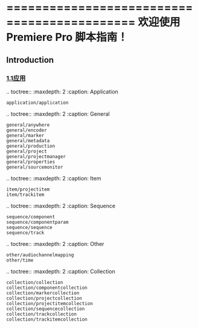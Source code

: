 ============================================
欢迎使用 Premiere Pro 脚本指南！
============================================
## Introduction
   ### [1.1应用](https://github.com/LoYoi-i/ZH-BOOK/blob/main/Pr%E8%84%9A%E6%9C%AC%E5%BC%80%E5%8F%91%E6%8C%87%E5%8D%97/application/application.rst)

    

.. toctree::
    :maxdepth: 2
    :caption: Application

    application/application

.. toctree::
    :maxdepth: 2
    :caption: General

    general/anywhere
    general/encoder
    general/marker
    general/metadata
    general/production
    general/project
    general/projectmanager
    general/properties
    general/sourcemonitor

.. toctree::
    :maxdepth: 2
    :caption: Item

    item/projectitem
    item/trackitem

.. toctree::
    :maxdepth: 2
    :caption: Sequence

    sequence/component
    sequence/componentparam
    sequence/sequence
    sequence/track

.. toctree::
    :maxdepth: 2
    :caption: Other

    other/audiochannelmapping
    other/time

.. toctree::
    :maxdepth: 2
    :caption: Collection

    collection/collection
    collection/componentcollection
    collection/markercollection
    collection/projectcollection
    collection/projectitemcollection
    collection/sequencecollection
    collection/trackcollection
    collection/trackitemcollection
